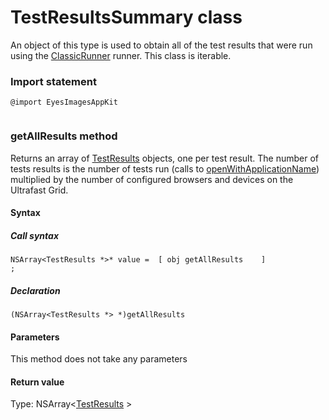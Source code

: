 # TestResultsSummary class
An object of this type is used to obtain all of the test results that were run using the [ClassicRunner](./classicrunner) runner.
This class is iterable. 
 ### Import statement 
``` 
@import EyesImagesAppKit
 
 ``` 
 
### getAllResults method
Returns an array of [TestResults](./testresults) objects, one per test result.
The number of tests results is the number of tests run (calls to [openWithApplicationName](./eyes#open-method)) multiplied by the number of configured browsers and devices on the Ultrafast Grid.

#### Syntax 
 ##### Call syntax 
 ``` 
NSArray<TestResults *>* value =  [ obj getAllResults    ]
;
 ``` 
 
 ##### Declaration 
 ``` 
(NSArray<TestResults *> *)getAllResults 
 ``` 

 #### Parameters 
This method does not take any parameters 
 
 #### Return value 
Type: NSArray<[TestResults](./testresults) >